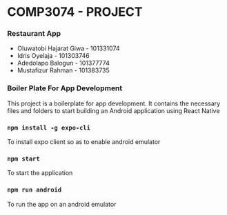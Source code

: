 # COMP3074 - PROJECT
### Restaurant App
- Oluwatobi Hajarat Giwa - 101331074
- Idris Oyelaja - 101303746
- Adedolapo Balogun - 101377774
- Mustafizur Rahman - 101383735

### Boiler Plate For App Development
This project is a boilerplate for app development. It contains the necessary files and folders to start building an Android application using React Native

### `npm install -g expo-cli`
To install expo client so as to enable android emulator

### `npm start`
To start the application

### `npm run android`
To run the app on an android emulator
